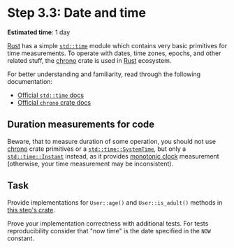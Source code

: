 Step 3.3: Date and time
=======================

__Estimated time__: 1 day

[Rust] has a simple [`std::time`] module which contains very basic primitives for time measurements. To operate with dates, time zones, epochs, and other related stuff, the [chrono] crate is used in [Rust] ecosystem.

For better understanding and familiarity, read through the following documentation:
- [Official `std::time` docs][`std::time`]
- [Official `chrono` crate docs][chrono]




## Duration measurements for code

Beware, that to measure duration of some operation, you should not use [chrono] crate primitives or a [`std::time::SystemTime`], but only a [`std::time::Instant`] instead, as it provides [monotonic clock][1] measurement (otherwise, your time measurement may be inconsistent).




## Task

Provide implementations for `User::age()` and `User::is_adult()` methods in [this step's crate](src/main.rs).

Prove your implementation correctness with additional tests. For tests reproducibility consider that "now time" is the date specified in the `NOW` constant.





[chrono]: https://docs.rs/chrono
[Rust]: https://www.rust-lang.org
[`std::time`]: https://doc.rust-lang.org/std/time/index.html
[`std::time::Instant`]: https://doc.rust-lang.org/std/time/struct.Instant.html
[`std::time::SystemTime`]: https://doc.rust-lang.org/std/time/struct.SystemTime.html

[1]: https://stackoverflow.com/questions/3523442/difference-between-clock-realtime-and-clock-monotonic
